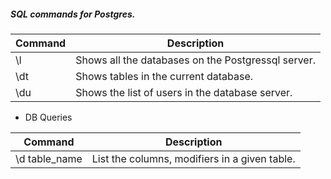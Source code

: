 ##### SQL commands for Postgres.

|Command|Description|
|-|-|
| \l | Shows all the databases on the Postgressql server.|
| \dt | Shows tables in the current database.|
| \du | Shows the list of users in the database server.|



- DB Queries


|Command|Description|
|-|-|
|\d table_name | List the columns, modifiers in a given table.|
